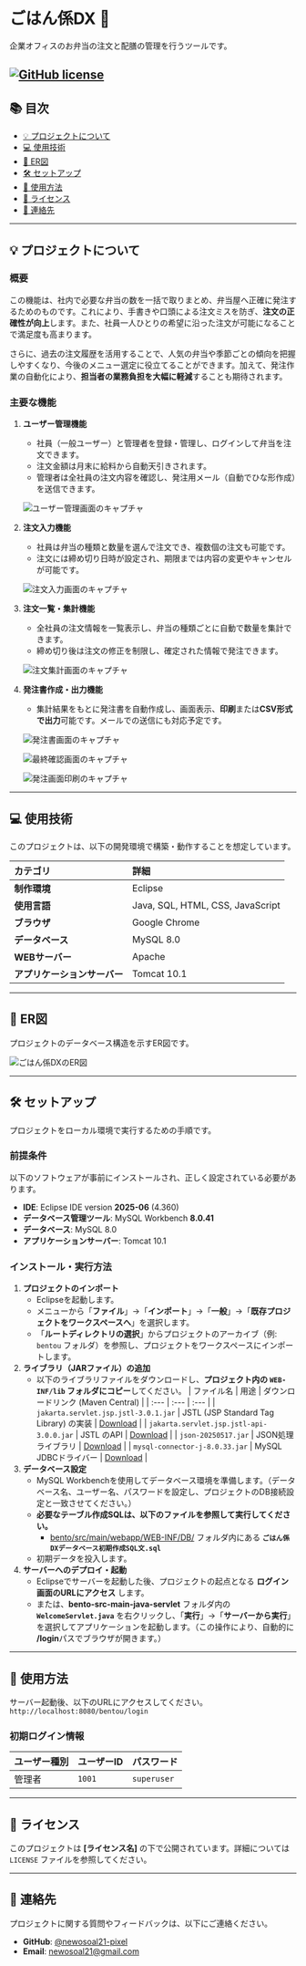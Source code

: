 # ごはん係DX 🍱

企業オフィスのお弁当の注文と配膳の管理を行うツールです。

[![GitHub license](https://img.shields.io/badge/License-MIT-blue.svg)](LICENSE)
---

## 📚 目次

- [💡 プロジェクトについて](#-プロジェクトについて)
- [💻 使用技術](#-使用技術)
- [📜 ER図](#-er図)
- [🛠️ セットアップ](#-セットアップ)
- [🚀 使用方法](#-使用方法)
- [📜 ライセンス](#-ライセンス)
- [📧 連絡先](#-連絡先)

---

## 💡 プロジェクトについて

### 概要
この機能は、社内で必要な弁当の数を一括で取りまとめ、弁当屋へ正確に発注するためのものです。これにより、手書きや口頭による注文ミスを防ぎ、**注文の正確性が向上**します。また、社員一人ひとりの希望に沿った注文が可能になることで満足度も高まります。

さらに、過去の注文履歴を活用することで、人気の弁当や季節ごとの傾向を把握しやすくなり、今後のメニュー選定に役立てることができます。加えて、発注作業の自動化により、**担当者の業務負担を大幅に軽減**することも期待されます。

### 主要な機能

1.  **ユーザー管理機能**
    * 社員（一般ユーザー）と管理者を登録・管理し、ログインして弁当を注文できます。
    * 注文金額は月末に給料から自動天引きされます。
    * 管理者は全社員の注文内容を確認し、発注用メール（自動でひな形作成）を送信できます。
    
    ![ユーザー管理画面のキャプチャ](screenshot/adminlist.png)

2.  **注文入力機能**
    * 社員は弁当の種類と数量を選んで注文でき、複数個の注文も可能です。
    * 注文には締め切り日時が設定され、期限までは内容の変更やキャンセルが可能です。
    
    ![注文入力画面のキャプチャ](screenshot/chumon1.png)

3.  **注文一覧・集計機能**
    * 全社員の注文情報を一覧表示し、弁当の種類ごとに自動で数量を集計できます。
    * 締め切り後は注文の修正を制限し、確定された情報で発注できます。
    
    ![注文集計画面のキャプチャ](screenshot/order3.png)

4.  **発注書作成・出力機能**
    * 集計結果をもとに発注書を自動作成し、画面表示、**印刷**または**CSV形式で出力**可能です。メールでの送信にも対応予定です。
    
    ![発注書画面のキャプチャ](screenshot/order4.png)
    
    ![最終確認画面のキャプチャ](screenshot/orderends.png)

    ![発注画面印刷のキャプチャ](screenshot/orderprint.png)

---

## 💻 使用技術

このプロジェクトは、以下の開発環境で構築・動作することを想定しています。

| カテゴリ | 詳細 |
| :--- | :--- |
| **制作環境** | Eclipse |
| **使用言語** | Java, SQL, HTML, CSS, JavaScript |
| **ブラウザ** | Google Chrome |
| **データベース** | MySQL 8.0 |
| **WEBサーバー** | Apache |
| **アプリケーションサーバー** | Tomcat 10.1 |

---

## 📜 ER図

プロジェクトのデータベース構造を示すER図です。

![ごはん係DXのER図](screenshot/gohanER.png)

---

## 🛠️ セットアップ

プロジェクトをローカル環境で実行するための手順です。

### 前提条件

以下のソフトウェアが事前にインストールされ、正しく設定されている必要があります。

* **IDE**: Eclipse IDE version **2025-06** (4.360)
* **データベース管理ツール**: MySQL Workbench **8.0.41**
* **データベース**: MySQL 8.0
* **アプリケーションサーバー**: Tomcat 10.1

### インストール・実行方法

1.  **プロジェクトのインポート**
    * Eclipseを起動します。
    * メニューから「**ファイル**」→「**インポート**」→「**一般**」→「**既存プロジェクトをワークスペースへ**」を選択します。
    * 「**ルートディレクトリの選択**」からプロジェクトのアーカイブ（例: `bentou` フォルダ）を参照し、プロジェクトをワークスペースにインポートします。
2.  **ライブラリ（JARファイル）の追加**
    * 以下のライブラリファイルをダウンロードし、**プロジェクト内の `WEB-INF/lib` フォルダにコピー**してください。
| ファイル名 | 用途 | ダウンロードリンク (Maven Central) |
| :--- | :--- | :--- |
| `jakarta.servlet.jsp.jstl-3.0.1.jar` | JSTL (JSP Standard Tag Library) の実装 | [Download](https://central.sonatype.com/artifact/org.glassfish.web/jakarta.servlet.jsp.jstl/3.0.1) |
| `jakarta.servlet.jsp.jstl-api-3.0.0.jar` | JSTL のAPI | [Download](https://mvnrepository.com/artifact/jakarta.servlet.jsp.jstl/jakarta.servlet.jsp.jstl-api/3.0.0) |
| `json-20250517.jar` | JSON処理ライブラリ | [Download](https://mvnrepository.com/artifact/org.json/json/20250517) |
| `mysql-connector-j-8.0.33.jar` | MySQL JDBCドライバー | [Download](https://www.mysql.com/products/connector/j/) |
3.  **データベース設定**
    * MySQL Workbenchを使用してデータベース環境を準備します。（データベース名、ユーザー名、パスワードを設定し、プロジェクトのDB接続設定と一致させてください。）
    * **必要なテーブル作成SQLは、以下のファイルを参照して実行してください。**
        * [bento/src/main/webapp/WEB-INF/DB/](src/main/webapp/WEB-INF/DB/) フォルダ内にある **`ごはん係DXデータベース初期作成SQL文.sql`**
    * 初期データを投入します。
4.  **サーバーへのデプロイ・起動**
    * Eclipseでサーバーを起動した後、プロジェクトの起点となる **ログイン画面のURLにアクセス** します。
    * または、**bento-src-main-java-servlet** フォルダ内の **`WelcomeServlet.java`** を右クリックし、「**実行**」→「**サーバーから実行**」を選択してアプリケーションを起動します。（この操作により、自動的に **/login**パスでブラウザが開きます。）

---

## 🚀 使用方法

サーバー起動後、以下のURLにアクセスしてください。
`http://localhost:8080/bentou/login` 

### 初期ログイン情報
| ユーザー種別 | ユーザーID | パスワード |
| :--- | :--- | :--- |
| 管理者 | `1001` | `superuser` |

---

## 📜 ライセンス

このプロジェクトは **[ライセンス名]** の下で公開されています。詳細については `LICENSE` ファイルを参照してください。

---

## 📧 連絡先

プロジェクトに関する質問やフィードバックは、以下にご連絡ください。

* **GitHub**: [@newosoal21-pixel](https://github.com/newosoal21-pixel)
* **Email**: [newosoal21@gmail.com](mailto:newosoal21@gmail.com)
